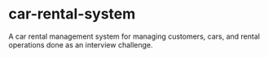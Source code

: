 # car-rental-system
A car rental management system for managing customers, cars, and rental operations done as an interview challenge.
